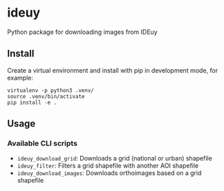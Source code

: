 # ideuy

Python package for downloading images from IDEuy

## Install

Create a virtual environment and install with pip in development mode, for
example:

```
virtualenv -p python3 .venv/
source .venv/bin/activate
pip install -e .
```

## Usage

### Available CLI scripts

* `ideuy_download_grid`: Downloads a grid (national or urban) shapefile
* `ideuy_filter`: Filters a grid shapefile with another AOI shapefile
* `ideuy_download_images`: Downloads orthoimages based on a grid shapefile
